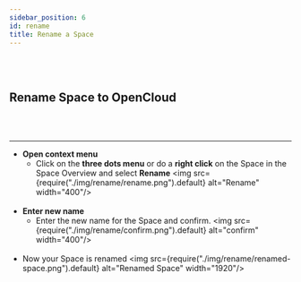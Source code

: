 ```yaml
---
sidebar_position: 6
id: rename
title: Rename a Space
---
```

<br/><br/>

## Rename Space to OpenCloud
<br/><br/>

---

- **Open context menu**  
   - Click on the **three dots menu** or do a **right click** on the Space in the Space Overview and select **Rename**
   <img src={require("./img/rename/rename.png").default} alt="Rename" width="400"/> 
<br/><br/>
- **Enter new name**  
   - Enter the new name for the Space and confirm.
   <img src={require("./img/rename/confirm.png").default} alt="confirm" width="400"/> 
<br/><br/>
- Now your Space is renamed
   <img src={require("./img/rename/renamed-space.png").default} alt="Renamed Space" width="1920"/> 

